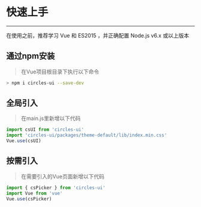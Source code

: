 # 快速上手

----

在使用之前，推荐学习 Vue 和 ES2015 ，并正确配置 Node.js v6.x 或以上版本
## 通过npm安装
> 在Vue项目根目录下执行以下命令

```bash
> npm i circles-ui --save-dev
```

## 全局引入
> 在main.js里新增以下代码
```js
import csUI from 'circles-ui'
import 'circles-ui/packages/theme-default/lib/index.min.css'
Vue.use(csUI)
```

## 按需引入
> 在需要引入的Vue页面新增以下代码
```js
import { csPicker } from 'circles-ui'
import Vue from 'vue'
Vue.use(csPicker)
```